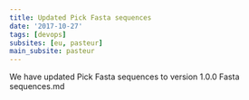 ```yaml
---
title: Updated Pick Fasta sequences
date: '2017-10-27'
tags: [devops]
subsites: [eu, pasteur]
main_subsite: pasteur
---
```


We have updated Pick Fasta sequences to  version 1.0.0 Fasta sequences.md

